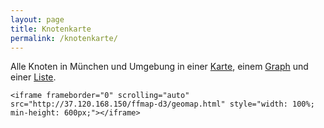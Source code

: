 ```yaml
---
layout: page
title: Knotenkarte
permalink: /knotenkarte/
---
```



<p>
    Alle Knoten in München und Umgebung in einer 
    <a target="_blank" href="http://37.120.168.150/ffmap-d3/geomap.html" title="Freifunk Karte Paderborn">Karte</a>, einem 
    <a target="_blank" href="http://37.120.168.150/ffmap-d3/graph.html" title="Freifunk Graph Paderborn">Graph</a> und einer 
    <a target="_blank" href="http://37.120.168.150/ffmap-d3/list.html" title="Freifunk Liste Paderborn">Liste</a>.
</p>

<div>

    <iframe frameborder="0" scrolling="auto" src="http://37.120.168.150/ffmap-d3/geomap.html" style="width: 100%; min-height: 600px;"></iframe>

</div>
